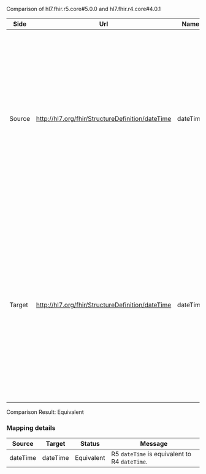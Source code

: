 Comparison of hl7.fhir.r5.core#5.0.0 and hl7.fhir.r4.core#4.0.1

| Side | Url | Name | Description |
| --- | --- | --- | --- |
| Source | http://hl7.org/fhir/StructureDefinition/dateTime | dateTime | dateTime Type: A date, date-time or partial date (e.g. just year or year + month).  If hours and minutes are specified, a UTC offset SHALL be populated. The format is a union of the schema types gYear, gYearMonth, date and dateTime. Seconds must be provided due to schema type constraints but may be zero-filled and may be ignored.                 Dates SHALL be valid dates. |
| Target | http://hl7.org/fhir/StructureDefinition/dateTime | dateTime | Base StructureDefinition for dateTime Type: A date, date-time or partial date (e.g. just year or year + month).  If hours and minutes are specified, a time zone SHALL be populated. The format is a union of the schema types gYear, gYearMonth, date and dateTime. Seconds must be provided due to schema type constraints but may be zero-filled and may be ignored.                 Dates SHALL be valid dates. |


Comparison Result: Equivalent


### Mapping details


| Source | Target | Status | Message |
| ------ | ------ | ------ | ------- |
| dateTime | dateTime | Equivalent | R5 `dateTime` is equivalent to R4 `dateTime`. |

